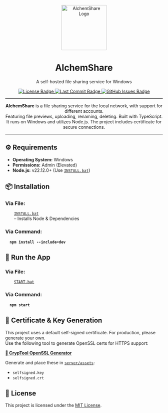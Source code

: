 <!-- Project Logo -->
<p align="center">
  <img src="https://iili.io/FUfTsGS.gif" alt="AlchemShare Logo" style="max-width: 90vw; height: 15vw;">
</p>

<!-- Project Title -->
<h1 align="center"><b>AlchemShare</b></h1>
<p align="center">
  A self-hosted file sharing service for Windows
</p>

<!-- Shields -->
<div align="center">
  <a href="https://github.com/AlchemistChief/AlchemShare/blob/main/LICENSE.md">
    <img src="https://img.shields.io/github/license/AlchemistChief/AlchemShare?color=green&style=flat&label=License" alt="License Badge" />
  </a>
  <a href="https://github.com/AlchemistChief/AlchemShare/commits/main">
    <img src="https://img.shields.io/github/last-commit/AlchemistChief/AlchemShare?color=blue&style=flat&label=Last%20Commit" alt="Last Commit Badge" />
  </a>
  <a href="https://github.com/AlchemistChief/AlchemShare/issues">
    <img src="https://img.shields.io/github/issues/AlchemistChief/AlchemShare?color=orange&logo=github&logoColor=white&style=flat" alt="GitHub Issues Badge" />
  </a>
</div>

<hr>

<!-- Project Description -->
<p align="center">
  <b>AlchemShare</b> is a file sharing service for the local network, with support for different accounts.
  </br>Featuring file previews, uploading, renaming, deleting. Built with TypeScript.
  </br>It runs on Windows and utilizes Node.js. The project includes certificate for secure connections.
</p>

<hr>

<!-- Requirements -->
<h2>⚙ Requirements</h2>
<ul>
  <li><b>Operating System:</b> Windows</li>
  <li><b>Permissions:</b> Admin (Elevated)</li>
  <li><b>Node.js:</b> v22.12.0+ (Use <a href="INSTALL.bat"><code>INSTALL.bat</code></a>)</li>
</ul>

<!-- Installation -->
<h2>📦 Installation</h2>
<h3>Via File:</h3>
<div style="margin-left: 2em;">
  <a href="INSTALL.bat"><code>INSTALL.bat</code></a>
  </br>– Installs Node & Dependencies
</div>

<h3>Via Command:</h3>
<div style="margin-left: 1em;">
  <pre><code><b>npm install --include=dev</b></code></pre>
</div>

<!-- Run the App -->
<h2>🚀 Run the App</h2>
<h3>Via File:</h3>
<div style="margin-left: 2em;">
  <a href="START.bat"><code>START.bat</code></a>
</div>

<h3>Via Command:</h3>
<div style="margin-left: 1em;">
  <pre><code><b>npm start</b></code></pre>
</div>

<!-- Certificate -->

<h2>🔐 Certificate & Key Generation</h2>

<p>
  This project uses a default self-signed certificate. For production, please generate your own.<br>
  Use the following tool to generate OpenSSL certs for HTTPS support:
</p>

<p>
   <a href="https://www.cryptool.org/de/cto/openssl/" target="_blank"><b>🔗 CrypTool OpenSSL Generator</b></a>
</p>

<p>Generate and place these in <a href="server/assets"><code>server/assets</code></a>:</p>
<ul>
  <li><code>selfsigned.key</code></li>
  <li><code>selfsigned.crt</code></li>
</ul>

<!-- License -->

<h2>📄 License</h2>
<p>This project is licensed under the <a href="LICENSE.md">MIT License</a>.</p>